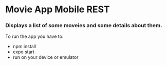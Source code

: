 # Movie App Mobile REST

### Displays a list of some moveies and some details about them.

To run the app you have to: 
 - npm install
 - expo start
 - run on your device or emulator
